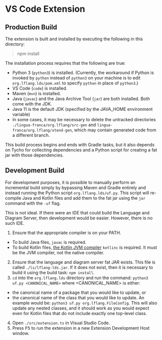 # VS Code Extension

## Production Build
The extension is built and installed by executing the following in this directory:
> npm install

The installation process requires that the following are true:
* Python 3 (`python3`) is installed. (Currently, the workaround if Python is invoked by `python` instead of `python3` on your machine is to edit `org.lflang.lds/pom.xml` to specify `python` in place of `python3`.)
* VS Code (`code`) is installed.
* Maven (`mvn`) is installed.
* Java (`javac`) and the Java Archive Tool (`jar`) are both installed. Both come with the JDK.
* Java 11 is the default JDK (specified by the JAVA\_HOME environment variable)
* In some cases, it may be necessary to delete the untracked directories `./lingua-franca/org.lflang/src-gen` and `lingua-franca/org.lflang/xtend-gen`, which may contain generated code from a different branch.

This build process begins and ends with Gradle tasks, but it also depends on Tycho for collecting dependencies and a Python script for creating a fat jar with those dependencies.

## Development Build
For development purposes, it is possible to manually perform an incremental build simply by bypassing Maven and Gradle entirely and instead running the Python script `org.lflang.lds/uf.py`. This script will re-compile Java and Kotlin files and add them to the fat jar using the `jar` command with the `-uf` flag.

This is not ideal. If there were an IDE that could build the Language and Diagram Server, then development would be easier. However, there is no such IDE.

1. Ensure that the appropriate compiler is on your PATH.
  * To build Java files, `javac` is required.
  * To build Kotlin files, [the Kotlin JVM compiler](https://github.com/JetBrains/kotlin/releases/tag/v1.5.30) `kotlinc` is required. It must be the JVM compiler, not the native compiler.
2. Ensure that the language and diagram server fat JAR exists. This file is called `./ls/lflang-lds.jar`. If it does not exist, then it is necessary to build it using the build task: `npm install`.
3. `cd` into the `org.lflang.lds` directory and run the command: ```python3 uf.py <CANONICAL_NAME>``` where <CANONICAL_NAME> is either:
* the canonical name of a package that you would like to update, or
* the canonical name of the class that you would like to update. An example would be: ```python3 uf.py org.lflang.FileConfig```. This will also update any nested classes, and it should work as you would expect even for Kotlin files that do not include exactly one top-level class.
4. Open `./src/extension.ts` in Visual Studio Code.
5. Press <kbd>F5</kbd> to run the extension in a new Extension Development Host window.

